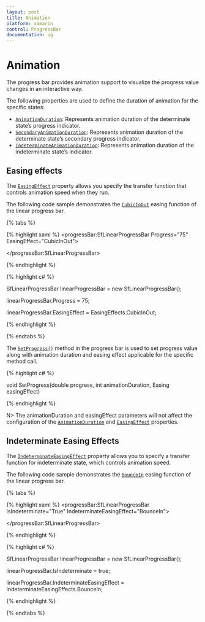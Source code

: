 ```yaml
---
layout: post
title: Animation
platform: xamarin
control: ProgressBar
documentation: ug
---
```


# Animation

The progress bar provides animation support to visualize the progress value changes in an interactive way. 

The following properties are used to define the duration of animation for the specific states:

* [`AnimationDuration`](https://help.syncfusion.com/cr/cref_files/xamarin/Syncfusion.SfProgressBar.XForms~Syncfusion.XForms.ProgressBar.ProgressBarBase~AnimationDuration.html): Represents animation duration of the determinate state’s progress indicator.
* [`SecondaryAnimationDuration`](https://help.syncfusion.com/cr/cref_files/xamarin/Syncfusion.SfProgressBar.XForms~Syncfusion.XForms.ProgressBar.SfLinearProgressBar~SecondaryAnimationDuration.html): Represents animation duration of the determinate state’s secondary progress indicator.
* [`IndeterminateAnimationDuration`](https://help.syncfusion.com/cr/cref_files/xamarin/Syncfusion.SfProgressBar.XForms~Syncfusion.XForms.ProgressBar.ProgressBarBase~IndeterminateAnimationDuration.html): Represents animation duration of the indeterminate state’s indicator.

## Easing effects

The [`EasingEffect`](https://help.syncfusion.com/cr/cref_files/xamarin/Syncfusion.SfProgressBar.XForms~Syncfusion.XForms.ProgressBar.ProgressBarBase~EasingEffect.html) property allows you specify the transfer function that controls animation speed when they run. 

The following code sample demonstrates the [`CubicInOut`](https://help.syncfusion.com/cr/cref_files/xamarin/Syncfusion.SfProgressBar.XForms~Syncfusion.XForms.ProgressBar.EasingEffects.html) easing function of the linear progress bar.

{% tabs %} 

{% highlight xaml %}
<progressBar:SfLinearProgressBar Progress="75" EasingEffect="CubicInOut">

</progressBar:SfLinearProgressBar>

{% endhighlight %}

{% highlight c# %}

SfLinearProgressBar linearProgressBar = new SfLinearProgressBar();

linearProgressBar.Progress = 75;

linearProgressBar.EasingEffect = EasingEffects.CubicInOut;

{% endhighlight %}

{% endtabs %} 

The [`SetProgress()`](https://help.syncfusion.com/cr/cref_files/xamarin/Syncfusion.SfProgressBar.XForms~Syncfusion.XForms.ProgressBar.ProgressBarBase~SetProgress.html) method in the progress bar is used to set progress value along with animation duration and easing effect applicable for the specific method call.

{% highlight c# %}

void SetProgress(double progress, int animationDuration, Easing easingEffect)

{% endhighlight %}

N> The animationDuration and easingEffect parameters will not affect the configuration of the [`AnimationDuration`](https://help.syncfusion.com/cr/cref_files/xamarin/Syncfusion.SfProgressBar.XForms~Syncfusion.XForms.ProgressBar.ProgressBarBase~AnimationDuration.html) and [`EasingEffect`](https://help.syncfusion.com/cr/cref_files/xamarin/Syncfusion.SfProgressBar.XForms~Syncfusion.XForms.ProgressBar.ProgressBarBase~EasingEffect.html) properties.

## Indeterminate Easing Effects

The [`IndeterminateEasingEffect`](https://help.syncfusion.com/cr/cref_files/xamarin/Syncfusion.SfProgressBar.XForms~Syncfusion.XForms.ProgressBar.ProgressBarBase~IndeterminateEasingEffect.html) property allows you to specify a transfer function for indeterminate state, which controls animation speed.

The following code sample demonstrates the [`BounceIn`](https://help.syncfusion.com/cr/cref_files/xamarin/Syncfusion.SfProgressBar.XForms~Syncfusion.XForms.ProgressBar.IndeterminateEasingEffects.html) easing function of the linear progress bar.

{% tabs %} 

{% highlight xaml %}
<progressBar:SfLinearProgressBar IsIndeterminate="True" IndeterminateEasingEffect="BounceIn">

</progressBar:SfLinearProgressBar>

{% endhighlight %}

{% highlight c# %}

SfLinearProgressBar linearProgressBar = new SfLinearProgressBar();

linearProgressBar.IsIndeterminate = true;

linearProgressBar.IndeterminateEasingEffect = IndeterminateEasingEffects.BounceIn;

{% endhighlight %}

{% endtabs %} 